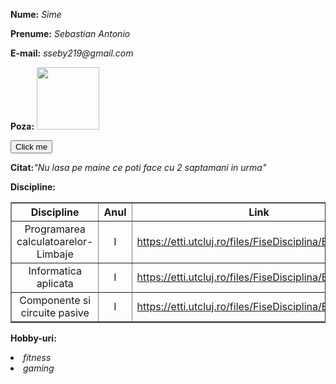 <html>
<head>

<title>Sime Sebastian Antonio</title>
<body>

<p><b>Nume:</b> <i>Sime</i></p>

<p><b>Prenume:</b> <i>Sebastian Antonio</i></p> 

<p><b>E-mail:</b> <i>sseby219@gmail.com</i></p>

<p><b>Poza:</b> 
<img src="lab4.jpg" width="100px" height="100"></p>
<button onclick="myFunction()">Click me</button>
<p><b>Citat:</b><i>"Nu lasa pe maine ce poti face cu 2 saptamani in urma"</i></p> 

<p><b>Discipline:</b> </p> 

<table style="width:100%"  border="1">
<tr>
<th>Discipline</th>
<th>Anul</th>
<th>Link</th>
</tr>

<tr>
<td><center>Programarea calculatoarelor-Limbaje</center></td>
<td><center>I</center></td>
<td><center></i><a href="url">https://etti.utcluj.ro/files/FiseDisciplina/EaRo/04.pdf</a></center></td>
</tr>

<tr>
<td><center>Informatica aplicata</center></td>
<td><center>I</center></td>
<td><center></i><a href="url">https://etti.utcluj.ro/files/FiseDisciplina/EaRo/06.pdf</a></center></td>
</tr>

<tr>
<td><center>Componente si circuite pasive</center></td>
<td><center>I</center></td>
<td><center></i><a href="url">https://etti.utcluj.ro/files/FiseDisciplina/EaRo/05.pdf</a></center></td>
</tr>
</table>

<p><b>Hobby-uri:</b></p> 
<li><i>fitness</i></li>
<li><i>gaming</i></li>




</head>
</body>
</html>

